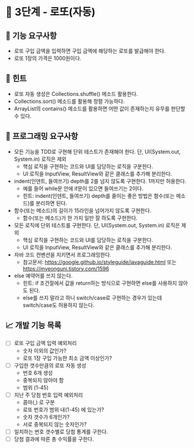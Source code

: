 # 🚀 3단계 - 로또(자동)

## 📄 기능 요구사항
* 로또 구입 금액을 입력하면 구입 금액에 해당하는 로또를 발급해야 한다.
* 로또 1장의 가격은 1000원이다.

## 📌 힌트
* 로또 자동 생성은 Collections.shuffle() 메소드 활용한다.
* Collections.sort() 메소드를 활용해 정렬 가능하다.
* ArrayList의 contains() 메소드를 활용하면 어떤 값이 존재하는지 유무를 판단할 수 있다.

## 📄 프로그래밍 요구사항
* 모든 기능을 TDD로 구현해 단위 테스트가 존재해야 한다. 단, UI(System.out, System.in) 로직은 제외
    + 핵심 로직을 구현하는 코드와 UI를 담당하는 로직을 구분한다.
    + UI 로직을 InputView, ResultView와 같은 클래스를 추가해 분리한다.
* indent(인덴트, 들여쓰기) depth를 2를 넘지 않도록 구현한다. 1까지만 허용한다.
    + 예를 들어 while문 안에 if문이 있으면 들여쓰기는 2이다.
    + 힌트: indent(인덴트, 들여쓰기) depth를 줄이는 좋은 방법은 함수(또는 메소드)를 분리하면 된다.
* 함수(또는 메소드)의 길이가 15라인을 넘어가지 않도록 구현한다.
    + 함수(또는 메소드)가 한 가지 일만 잘 하도록 구현한다.
* 모든 로직에 단위 테스트를 구현한다. 단, UI(System.out, System.in) 로직은 제외
    + 핵심 로직을 구현하는 코드와 UI를 담당하는 로직을 구분한다.
    + UI 로직을 InputView, ResultView와 같은 클래스를 추가해 분리한다.
* 자바 코드 컨벤션을 지키면서 프로그래밍한다.
    + 참고문서: https://google.github.io/styleguide/javaguide.html 또는 https://myeonguni.tistory.com/1596
* else 예약어를 쓰지 않는다.
    + 힌트: if 조건절에서 값을 return하는 방식으로 구현하면 else를 사용하지 않아도 된다.
    + else를 쓰지 말라고 하니 switch/case로 구현하는 경우가 있는데 switch/case도 허용하지 않는다.

## 📈 개발 기능 목록
- [ ] 로또 구입 금액 입력 예외처리
    + 숫자 이외의 값인가?
    + 로또 1장 구입 가능한 최소 금액 이상인가?
- [ ] 구입한 갯수만큼의 로또 자동 생성
    + 번호 6개 생성
    + 중복되지 않아야 함
    + 범위 (1-45)
- [ ] 지난 주 당첨 번호 입력 예외처리
    + 콤마(,) 로 구분
    + 로또 번호가 범위 내(1-45) 에 있는가?
    + 숫자 갯수가 6개인가?
    + 서로 중복되지 않는 숫자인가?
- [ ] 일치하는 번호 갯수별로 당첨 통계를 구한다.
- [ ] 당첨 결과에 따른 총 수익률을 구한다.
